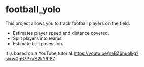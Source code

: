 # football_yolo

This project allows you to track football players on the field.
* Estimates player speed and distance covered.
* Split players into teams.
* Estimate ball posession.

It is based on a YouTube tutorial https://youtu.be/neBZ6huolkg?si=wCg67P7uS2kY9t87 
